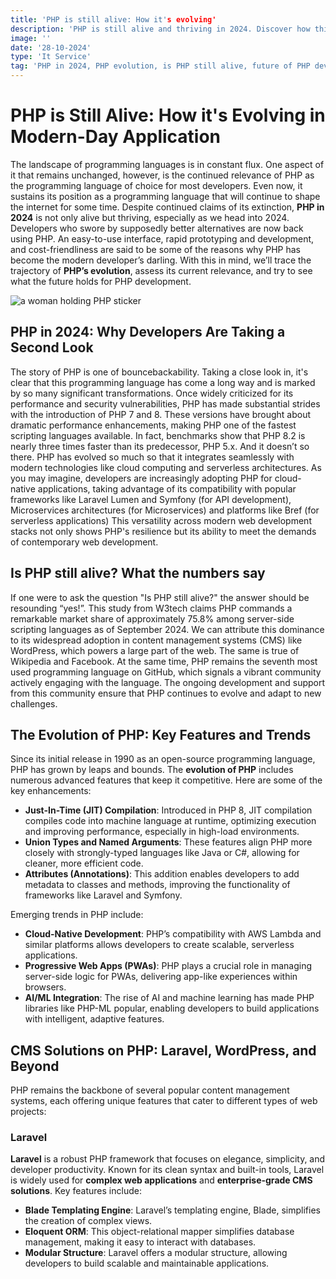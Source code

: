 ```yaml
---
title: 'PHP is still alive: How it's evolving'
description: 'PHP is still alive and thriving in 2024. Discover how this programming language is evolving to stay relevant in web development and beyond.'
image: ''
date: '28-10-2024'
type: 'It Service'
tag: 'PHP in 2024, PHP evolution, is PHP still alive, future of PHP development'
---
```


# PHP is Still Alive: How it's Evolving in Modern-Day Application
The landscape of programming languages is in constant flux. One aspect of it that remains unchanged, however, is the continued relevance of PHP as the programming language of choice for most developers. Even now, it sustains its position as a programming language that will continue to shape the internet for some time. 
Despite continued claims of its extinction, **PHP in 2024** is not only alive but thriving, especially as we head into 2024. Developers who swore by supposedly better alternatives are now back using PHP. An easy-to-use interface, rapid prototyping and development, and cost-friendliness are said to be some of the reasons why PHP has become the modern developer’s darling. 
With this in mind, we’ll trace the trajectory of **PHP’s evolution**, assess its current relevance, and try to see what the future holds for PHP development.

![a woman holding PHP sticker](https://imgur.com/PEug7iO.jpg)

## PHP in 2024: Why Developers Are Taking a Second Look
The story of PHP is one of bouncebackability. Taking a close look in, it's clear that this programming language has come a long way and is marked by so many significant transformations. Once widely criticized for its performance and security vulnerabilities, PHP has made substantial strides with the introduction of PHP 7 and 8. 
These versions have brought about dramatic performance enhancements, making PHP one of the fastest scripting languages available. In fact, benchmarks show that PHP 8.2 is nearly three times faster than its predecessor, PHP 5.x.
And it doesn’t so there. PHP has evolved so much so that it integrates seamlessly with modern technologies like cloud computing and serverless architectures. As you may imagine, developers are increasingly adopting PHP for cloud-native applications, taking advantage of its compatibility with popular frameworks like Laravel Lumen and Symfony (for API development), Microservices architectures (for Microservices) and platforms like Bref (for serverless applications) 
This versatility across modern web development stacks not only shows PHP's resilience but its ability to meet the demands of contemporary web development.
## Is PHP still alive? What the numbers say
If one were to ask the question "Is PHP still alive?" the answer should be resounding “yes!”. This study from W3tech claims PHP commands a remarkable market share of approximately 75.8% among server-side scripting languages as of September 2024. We can attribute this dominance to its widespread adoption in content management systems (CMS) like WordPress, which powers a large part of the web. The same is true of Wikipedia and Facebook.
At the same time, PHP remains the seventh most used programming language on GitHub, which signals a vibrant community actively engaging with the language. The ongoing development and support from this community ensure that PHP continues to evolve and adapt to new challenges.

## The Evolution of PHP: Key Features and Trends
Since its initial release in 1990 as an open-source programming language, PHP has grown by leaps and bounds. The **evolution of PHP** includes numerous advanced features that keep it competitive. Here are some of the key enhancements:
- **Just-In-Time (JIT) Compilation**: Introduced in PHP 8, JIT compilation compiles code into machine language at runtime, optimizing execution and improving performance, especially in high-load environments.
- **Union Types and Named Arguments**: These features align PHP more closely with strongly-typed languages like Java or C#, allowing for cleaner, more efficient code.
- **Attributes (Annotations)**: This addition enables developers to add metadata to classes and methods, improving the functionality of frameworks like Laravel and Symfony.

Emerging trends in PHP include:
- **Cloud-Native Development**: PHP’s compatibility with AWS Lambda and similar platforms allows developers to create scalable, serverless applications.
- **Progressive Web Apps (PWAs)**: PHP plays a crucial role in managing server-side logic for PWAs, delivering app-like experiences within browsers.
- **AI/ML Integration**: The rise of AI and machine learning has made PHP libraries like PHP-ML popular, enabling developers to build applications with intelligent, adaptive features.

## CMS Solutions on PHP: Laravel, WordPress, and Beyond
PHP remains the backbone of several popular content management systems, each offering unique features that cater to different types of web projects:

### Laravel
**Laravel** is a robust PHP framework that focuses on elegance, simplicity, and developer productivity. Known for its clean syntax and built-in tools, Laravel is widely used for **complex web applications** and **enterprise-grade CMS solutions**. Key features include:

- **Blade Templating Engine**: Laravel’s templating engine, Blade, simplifies the creation of complex views.
- **Eloquent ORM**: This object-relational mapper simplifies database management, making it easy to interact with databases.
- **Modular Structure**: Laravel offers a modular structure, allowing developers to build scalable and maintainable applications.